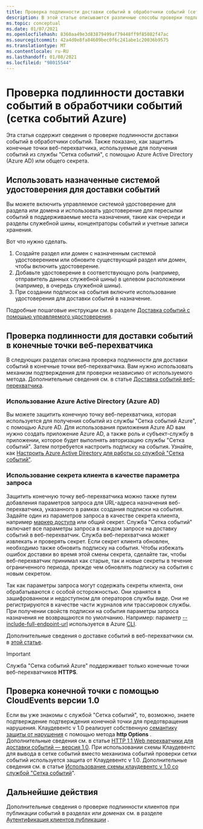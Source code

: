 ```yaml
---
title: Проверка подлинности доставки событий в обработчики событий (сетка событий Azure)
description: В этой статье описываются различные способы проверки подлинности доставки в обработчики событий в службе "Сетка событий Azure".
ms.topic: conceptual
ms.date: 01/07/2021
ms.openlocfilehash: 8360aa49e3d83879499af79448ff9f85082f47ac
ms.sourcegitcommit: 42a4d0e8fa84609bec0f6c241abe1c20036b9575
ms.translationtype: MT
ms.contentlocale: ru-RU
ms.lasthandoff: 01/08/2021
ms.locfileid: "98015544"
---
```

# <a name="authenticate-event-delivery-to-event-handlers-azure-event-grid"></a>Проверка подлинности доставки событий в обработчики событий (сетка событий Azure)
Эта статья содержит сведения о проверке подлинности доставки событий в обработчики событий. Также показано, как защитить конечные точки веб-перехватчика, используемые для получения событий из службы "Сетка событий", с помощью Azure Active Directory (Azure AD) или общего секрета.

## <a name="use-system-assigned-identities-for-event-delivery"></a>Использовать назначенные системой удостоверения для доставки событий
Вы можете включить управляемое системой удостоверение для раздела или домена и использовать удостоверение для пересылки событий в поддерживаемые места назначения, такие как очереди и разделы служебной шины, концентраторы событий и учетные записи хранения.

Вот что нужно сделать. 

1. Создайте раздел или домен с назначенным системой удостоверением или обновите существующий раздел или домен, чтобы включить удостоверение. 
1. Добавьте удостоверение в соответствующую роль (например, отправитель данных служебной шины) в целевом расположении (например, в очередь служебной шины).
1. При создании подписок на события включите использование удостоверения для доставки событий в назначение. 

Подробные пошаговые инструкции см. в разделе [Доставка событий с помощью управляемого удостоверения](managed-service-identity.md).


## <a name="authenticate-event-delivery-to-webhook-endpoints"></a>Проверка подлинности для доставки событий в конечные точки веб-перехватчика
В следующих разделах описана проверка подлинности для доставки событий в конечные точки веб-перехватчика. Вам нужно использовать механизм подтверждения для проверки независимо от используемого метода. Дополнительные сведения см. в статье [Доставка событий веб-перехватчика](webhook-event-delivery.md). 


### <a name="using-azure-active-directory-azure-ad"></a>Использование Azure Active Directory (Azure AD)
Вы можете защитить конечную точку веб-перехватчика, которая используется для получения событий из службы "Сетка событий Azure", с помощью Azure AD. Для использования приложения Azure AD вам нужно создать приложение Azure AD, а также роль и субъект-службу в приложении, которое будет выполнять авторизацию службы "Сетка событий". Затем потребуется настроить подписку на события. Узнайте, как [Настроить Azure Active Directory для работы со службой "Сетка событий"](secure-webhook-delivery.md).

### <a name="using-client-secret-as-a-query-parameter"></a>Использование секрета клиента в качестве параметра запроса
Защитить конечную точку веб-перехватчика можно также путем добавления параметров запроса для URL-адреса назначения веб-перехватчика, указанного в рамках создания подписки на события. Задайте один из параметров запроса в качестве секрета клиента, например [маркер доступа](https://en.wikipedia.org/wiki/Access_token) или общий секрет. Служба "Сетка событий" включает все параметры запроса в каждом запросе на доставку событий в веб-перехватчик. Служба веб-перехватчика может извлекать и проверять секрет. Если секрет клиента обновлен, необходимо также обновить подписку на события. Чтобы избежать ошибок доставки во время этой смены секрета, сделайте так, чтобы веб-перехватчик принимал как старые, так и новые секреты в течение ограниченного периода, прежде чем обновлять подписку на события с новым секретом. 

Так как параметры запроса могут содержать секреты клиента, они обрабатываются с особой осторожностью. Они хранятся в зашифрованном и недоступном для операторов службы виде. Они не регистрируются в качестве части журналов или трассировок службы. При получении свойств подписки на события параметры запроса назначения не возвращаются по умолчанию. Например: параметр [--include-full-endpoint-url](/cli/azure/eventgrid/event-subscription?view=azure-cli-latest#az-eventgrid-event-subscription-show) используется в Azure [CLI](/cli/azure?view=azure-cli-latest).

Дополнительные сведения о доставке событий в веб-перехватчики см. в [этой статье](webhook-event-delivery.md).

> [!IMPORTANT]
Служба "Сетка событий Azure" поддерживает только конечные точки веб-перехватчиков **HTTPS**. 

## <a name="endpoint-validation-with-cloudevents-v10"></a>Проверка конечной точки с помощью CloudEvents версии 1.0
Если вы уже знакомы с службой "Сетка событий", то, возможно, знаете подтверждение подтверждения конечной точки для предотвращения нарушения. Клаудевентс v 1.0 реализует собственную [семантику защиты от нарушения](webhook-event-delivery.md) с помощью метода **http Options** . Дополнительные сведения см. в статье [HTTP 1,1 Web перехватчики для доставки событий — версия 1,0](https://github.com/cloudevents/spec/blob/v1.0/http-webhook.md#4-abuse-protection). При использовании схемы Клаудевентс для вывода в сетке событий вместо механизма событий проверки сетки событий используется защита от Клаудевентс v 1.0. Дополнительные сведения см. в статье [Использование схемы клаудевентс v 1.0 со службой "Сетка событий](cloudevents-schema.md)". 


## <a name="next-steps"></a>Дальнейшие действия
Дополнительные сведения о проверке подлинности клиентов при публикации событий в разделах или доменах см. в разделе [Аутентификация клиентов публикации](security-authenticate-publishing-clients.md) . 
